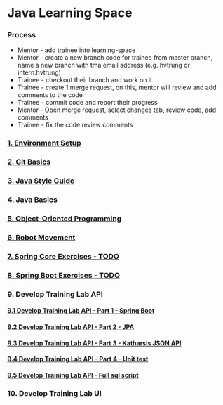 # Java Learning Space

### Process

* Mentor - add trainee into learning-space
* Mentor - create a new branch code for trainee from master branch, name a new branch with tma email address (e.g. hvtrung or intern.hvtrung)
* Trainee - checkout their branch and work on it
* Trainee - create 1 merge request, on this, mentor will review and add comments to the code
* Trainee - commit code and report their progress
* Mentor - Open merge request, select changes tab, review code, add comments
* Trainee - fix the code review comments

### [1. Environment Setup](./environment/Setup.md)
### [2. Git Basics](./workflow/Workflow.pdf)
### [3. Java Style Guide](./styleguide/styleguide.md)
### [4. Java Basics](./exercises/Basics.md)
### [5. Object-Oriented Programming](./exercises/OOP.md)
### [6. Robot Movement](./exercises/RobotMovement.md)
### [7. Spring Core Exercises - TODO](./exercises/spring-core-exercises.md)
### [8. Spring Boot Exercises - TODO](./exercises/spring-boot-exercises.md)
### 9. Develop Training Lab API

#### [9.1 Develop Training Lab API - Part 1 - Spring Boot](./training-lab/api-part-1.md)
#### [9.2 Develop Training Lab API - Part 2 - JPA](./training-lab/api-part-2.md)
#### [9.3 Develop Training Lab API - Part 3 - Katharsis JSON API](./training-lab/api-part-3.md)
#### [9.4 Develop Training Lab API - Part 4 - Unit test](./training-lab/api-part-4.md)
#### [9.5 Develop Training Lab API - Full sql script](./training-lab/tlab-db.sql)

### 10. Develop Training Lab UI